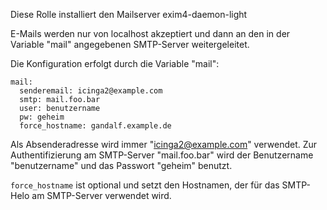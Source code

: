 Diese Rolle installiert den Mailserver exim4-daemon-light

E-Mails werden nur von localhost akzeptiert und dann an den in der Variable "mail" angegebenen SMTP-Server weitergeleitet.

Die Konfiguration erfolgt durch die Variable "mail":
```
mail:
  senderemail: icinga2@example.com
  smtp: mail.foo.bar
  user: benutzername
  pw: geheim
  force_hostname: gandalf.example.de
```

Als Absenderadresse wird immer "icinga2@example.com" verwendet.
Zur Authentifizierung am SMTP-Server "mail.foo.bar" wird der Benutzername "benutzername" und das Passwort "geheim" benutzt.

`force_hostname` ist optional und setzt den Hostnamen, der für das SMTP-Helo am SMTP-Server verwendet wird.
